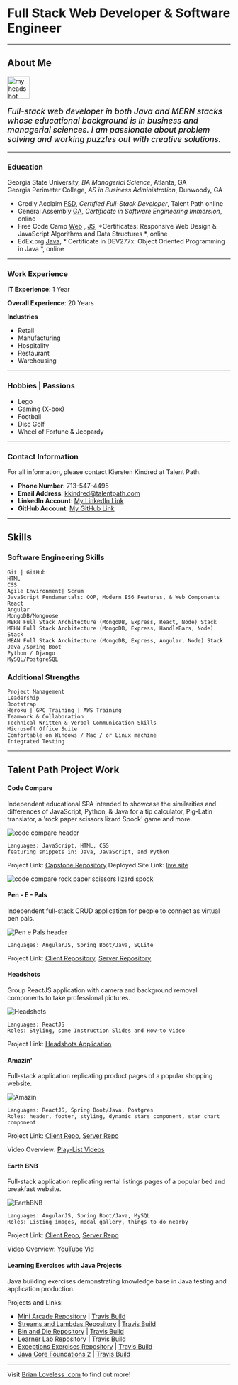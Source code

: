 # Full Stack Web Developer & Software Engineer
----------------------------------- 
## About Me

<img style="height: 50px; width: auto;" src="https://github.com/BrianLoveGa/JavaPortfolio/blob/main/public/images/fc.jpg?raw=true" alt="my headshot" >

<p style="font-weight: 500; font-Size: 18px;"><i>Full-stack web developer in both Java and MERN stacks whose educational background is in business and managerial sciences. I am passionate about problem solving and working puzzles out with creative solutions.</i></p>

-----------------------------------
### Education
Georgia State University, *BA Managerial Science*,  Atlanta, GA   
Georgia Perimeter College,  *AS in Business Administration*,  Dunwoody, GA 



- Credly Acclaim [FSD](https://www.youracclaim.com/badges/9c5d9183-9052-4d40-bf4e-a278fe072565/linked_in_profile), *Certified Full-Stack Developer*, Talent Path online
- General Assembly [GA](https://github.com/BrianLoveGa/portfolio-improvements/blob/master/portfolio/public/GA%20CERT%20.png?raw=true),  *Certificate in Software Engineering Immersion*,  online
- Free Code Camp [Web](https://www.freecodecamp.org/certification/fcc834d7277-a991-4083-bda5-6372b69a9f1e/responsive-web-design) , [JS](https://www.freecodecamp.org/certification/fcc834d7277-a991-4083-bda5-6372b69a9f1e/javascript-algorithms-and-data-structures), *Certificates: Responsive Web Design & JavaScript Algorithms and Data Structures *, online
- EdEx.org [Java](https://courses.edx.org/certificates/db55972a3dc0475baaccb11f82c02fa2), * Certificate in DEV277x: Object Oriented Programming in Java *, online 

-----------------------------------

### Work Experience

__IT Experience__: 1 Year

__Overall Experience__: 20 Years

__Industries__
- Retail
- Manufacturing
- Hospitality
- Restaurant
- Warehousing

-----------------------------------

### Hobbies | Passions

- Lego
- Gaming (X-box)
- Football
- Disc Golf
- Wheel of Fortune & Jeopardy

-----------------------------------

### Contact Information 
For all information, please contact Kiersten Kindred at Talent Path.

- __Phone Number__: 713-547-4495 
- __Email Address__: [kkindred@talentpath.com](mailto:kkindred@talentpath.com)
- __LinkedIn Account__: [My LinkedIn Link ](https://www.linkedin.com/in/brianloveless321bl/)
- __GitHub Account__: [My GitHub Link ](https://github.com/BrianLoveGa)

-------------------------------------

## Skills

### Software Engineering Skills
    Git | GitHub 
    HTML
    CSS
    Agile Environment| Scrum 
    JavaScript Fundamentals: OOP, Modern ES6 Features, & Web Components
    React 
    Angular
    MongoDB/Mongoose
    MERN Full Stack Architecture (MongoDB, Express, React, Node) Stack
    MEHN Full Stack Architecture (MongoDB, Express, HandleBars, Node) Stack
    MEAN Full Stack Architecture (MongoDB, Express, Angular, Node) Stack
    Java /Spring Boot
    Python / Django
    MySQL/PostgreSQL


### Additional Strengths
    Project Management
    Leadership
    Bootstrap
    Heroku | GPC Training | AWS Training
    Teamwork & Collaboration
    Technical Written & Verbal Communication Skills
    Microsoft Office Suite
    Comfortable on Windows / Mac / or Linux machine
    Integrated Testing
    
-------------------------------------

## Talent Path Project Work

#### Code Compare 

Independent educational SPA intended to showcase the similarities and differences of JavaScript, Python, & Java for a tip calculator, Pig-Latin translator, a 'rock paper scissors lizard Spock' game and more. 

![code compare header](https://github.com/BrianLoveGa/JavaPortfolio/blob/main/public/images/CCtitleCard.PNG?raw=true)

    Languages: JavaScript, HTML, CSS  
    featuring snippets in: Java, JavaScript, and Python
    
Project Link: [Capstone Repository](https://github.com/BrianLoveGa/talentPathCapstone)
Deployed Site Link: [live site](https://brianlovega.github.io/talentPathCapstone/)

![code compare rock paper scissors lizard spock](https://github.com/BrianLoveGa/JavaPortfolio/blob/main/public/images/CCrpsls.PNG?raw=true)

#### Pen - E - Pals 
Independent full-stack CRUD application for people to connect as virtual pen pals.

![Pen e Pals header](https://github.com/BrianLoveGa/JavaPortfolio/blob/main/public/images/penpalslogo.png?raw=true)

    Languages: AngularJS, Spring Boot/Java, SQLite  
    
Project Link: [Client Repository](https://github.com/BrianLoveGa/frontend-Pen-E-Pals), [Server Repository](https://github.com/BrianLoveGa/penEpals)


#### Headshots 
Group ReactJS application with camera and background removal components to take professional pictures.

![Headshots](https://github.com/BrianLoveGa/JavaPortfolio/blob/main/public/images/HeadShotApp.png?raw=true)

    Languages: ReactJS
    Roles: Styling, some Instruction Slides and How-to Video
    
Project Link: [Headshots Application](https://github.com/brianlovega/headShotsSiteforTP)

#### Amazin'  
Full-stack application replicating product pages of a popular shopping website. 

![Amazin](https://github.com/BrianLoveGa/JavaPortfolio/blob/main/public/images/star5.JPG?raw=true)

    Languages: ReactJS, Spring Boot/Java, Postgres
    Roles: header, footer, styling, dynamic stars component, star chart component   
    
Project Link: [Client Repo](https://github.com/Quaran-Team/client-Amazin), [Server Repo](https://github.com/Quaran-Team/server-Amazin)

Video Overview: [Play-List Videos](https://www.youtube.com/playlist?list=PLkllGfnqCkYWV6VHo8DNhgAlEBOPDykIY)

#### Earth BNB 
Full-stack application replicating rental listings pages of a popular bed and breakfast website.

![EarthBNB](https://github.com/BrianLoveGa/JavaPortfolio/blob/main/public/images/tdd.JPG?raw=true)

    Languages: AngularJS, Spring Boot/Java, MySQL
    Roles: Listing images, modal gallery, things to do nearby 
    
Project Link: [Client Repo](https://github.com/BrianLoveGa/client-EarthBnB), [Server Repo](https://github.com/BrianLoveGa/server-EarthBnB)

Video Overview: [YouTube Vid](https://www.youtube.com/watch?v=nQksifO4T6M&t)


#### Learning Exercises with Java Projects 
Java building exercises demonstrating knowledge base in Java testing and application production. 

Projects and Links: 
* [Mini Arcade Repository](https://github.com/BrianLoveGa/maven_simple-arcade) | [Travis Build](https://travis-ci.com/github/BrianLoveGa/maven_simple-arcade)
* [Streams and Lambdas Repository](https://github.com/BrianLoveGa/maven_streams-and-lambdas) | [Travis Build](https://travis-ci.com/github/BrianLoveGa/maven_streams-and-lambdas)
* [Bin and Die Repository](https://github.com/BrianLoveGa/Maven.diceandbin) | [Travis Build](https://travis-ci.com/github/BrianLoveGa/Maven.diceandbin)
* [Learner Lab Repository](https://github.com/BrianLoveGa/maven_learnerlab) | [Travis Build](https://travis-ci.com/github/BrianLoveGa/maven_learnerlab)
* [Exceptions Exercises Repository](https://github.com/BrianLoveGa/maven.exceptional-phone-number) | [Travis Build](https://travis-ci.com/github/BrianLoveGa/maven.exceptional-phone-number)
* [Java Core Foundations 2](https://github.com/BrianLoveGa/maven.numbers-triangles-tables) | [Travis Build](https://travis-ci.com/github/BrianLoveGa/maven.numbers-triangles-tables)



-----------------------------------

Visit [Brian Loveless .com](https://www.BrianLoveless.com) to find out more!
